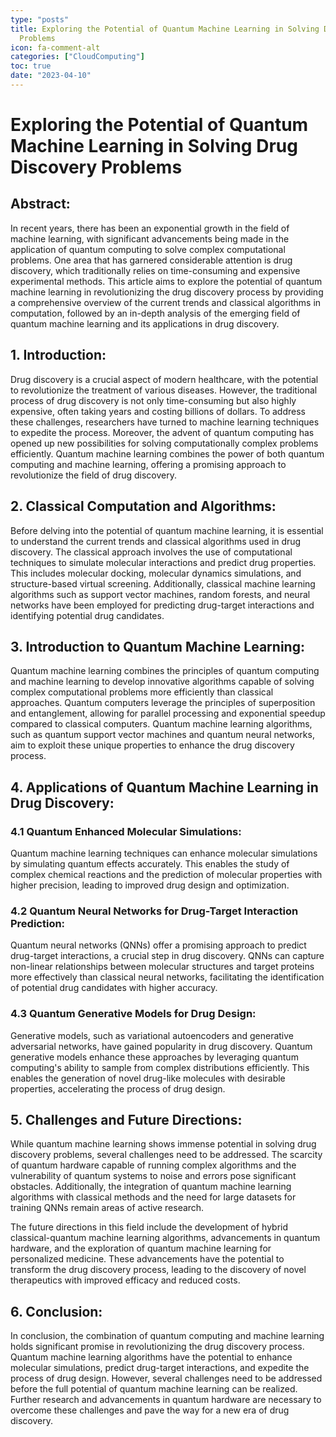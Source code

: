 ```yaml
---
type: "posts"
title: Exploring the Potential of Quantum Machine Learning in Solving Drug Discovery
  Problems
icon: fa-comment-alt
categories: ["CloudComputing"]
toc: true
date: "2023-04-10"
---
```




# Exploring the Potential of Quantum Machine Learning in Solving Drug Discovery Problems

## Abstract:

In recent years, there has been an exponential growth in the field of machine learning, with significant advancements being made in the application of quantum computing to solve complex computational problems. One area that has garnered considerable attention is drug discovery, which traditionally relies on time-consuming and expensive experimental methods. This article aims to explore the potential of quantum machine learning in revolutionizing the drug discovery process by providing a comprehensive overview of the current trends and classical algorithms in computation, followed by an in-depth analysis of the emerging field of quantum machine learning and its applications in drug discovery.

## 1. Introduction:

Drug discovery is a crucial aspect of modern healthcare, with the potential to revolutionize the treatment of various diseases. However, the traditional process of drug discovery is not only time-consuming but also highly expensive, often taking years and costing billions of dollars. To address these challenges, researchers have turned to machine learning techniques to expedite the process. Moreover, the advent of quantum computing has opened up new possibilities for solving computationally complex problems efficiently. Quantum machine learning combines the power of both quantum computing and machine learning, offering a promising approach to revolutionize the field of drug discovery.

## 2. Classical Computation and Algorithms:

Before delving into the potential of quantum machine learning, it is essential to understand the current trends and classical algorithms used in drug discovery. The classical approach involves the use of computational techniques to simulate molecular interactions and predict drug properties. This includes molecular docking, molecular dynamics simulations, and structure-based virtual screening. Additionally, classical machine learning algorithms such as support vector machines, random forests, and neural networks have been employed for predicting drug-target interactions and identifying potential drug candidates.

## 3. Introduction to Quantum Machine Learning:

Quantum machine learning combines the principles of quantum computing and machine learning to develop innovative algorithms capable of solving complex computational problems more efficiently than classical approaches. Quantum computers leverage the principles of superposition and entanglement, allowing for parallel processing and exponential speedup compared to classical computers. Quantum machine learning algorithms, such as quantum support vector machines and quantum neural networks, aim to exploit these unique properties to enhance the drug discovery process.

## 4. Applications of Quantum Machine Learning in Drug Discovery:

### 4.1 Quantum Enhanced Molecular Simulations:
Quantum machine learning techniques can enhance molecular simulations by simulating quantum effects accurately. This enables the study of complex chemical reactions and the prediction of molecular properties with higher precision, leading to improved drug design and optimization.

### 4.2 Quantum Neural Networks for Drug-Target Interaction Prediction:
Quantum neural networks (QNNs) offer a promising approach to predict drug-target interactions, a crucial step in drug discovery. QNNs can capture non-linear relationships between molecular structures and target proteins more effectively than classical neural networks, facilitating the identification of potential drug candidates with higher accuracy.

### 4.3 Quantum Generative Models for Drug Design:
Generative models, such as variational autoencoders and generative adversarial networks, have gained popularity in drug discovery. Quantum generative models enhance these approaches by leveraging quantum computing's ability to sample from complex distributions efficiently. This enables the generation of novel drug-like molecules with desirable properties, accelerating the process of drug design.

## 5. Challenges and Future Directions:

While quantum machine learning shows immense potential in solving drug discovery problems, several challenges need to be addressed. The scarcity of quantum hardware capable of running complex algorithms and the vulnerability of quantum systems to noise and errors pose significant obstacles. Additionally, the integration of quantum machine learning algorithms with classical methods and the need for large datasets for training QNNs remain areas of active research.

The future directions in this field include the development of hybrid classical-quantum machine learning algorithms, advancements in quantum hardware, and the exploration of quantum machine learning for personalized medicine. These advancements have the potential to transform the drug discovery process, leading to the discovery of novel therapeutics with improved efficacy and reduced costs.

## 6. Conclusion:

In conclusion, the combination of quantum computing and machine learning holds significant promise in revolutionizing the drug discovery process. Quantum machine learning algorithms have the potential to enhance molecular simulations, predict drug-target interactions, and expedite the process of drug design. However, several challenges need to be addressed before the full potential of quantum machine learning can be realized. Further research and advancements in quantum hardware are necessary to overcome these challenges and pave the way for a new era of drug discovery.